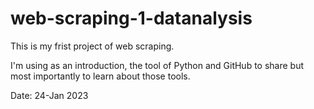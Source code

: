 # web-scraping-1-datanalysis
 
This is my frist project of web scraping.

I'm using as an introduction, the tool of Python and GitHub to share but most importantly to learn about those tools.

Date: 24-Jan 2023